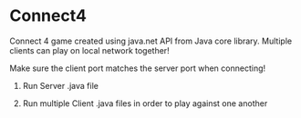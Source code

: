 # Connect4
Connect 4 game created using java.net API from Java core library. Multiple clients can play on local network together!

Make sure the client port matches the server port when connecting!

1) Run Server .java file

2) Run multiple Client .java files in order to play against one another
